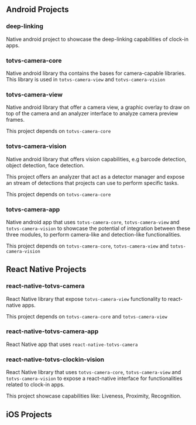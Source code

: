 
## Android Projects

### deep-linking

Native android project to showcase the deep-linking capabilities of clock-in apps.

### totvs-camera-core

Native android library tha contains the bases for camera-capable libraries. This library is used
in `totvs-camera-view` and `totvs-camera-vision`

### totvs-camera-view

Native android library that offer a camera view, a graphic overlay to draw on top of the camera
and an analyzer interface to analyze camera preview frames.

This project depends on `totvs-camera-core`

### totvs-camera-vision

Native android library that offers vision capabilities, e.g barcode detection, object detection,
face detection.

This project offers an analyzer that act as a detector manager and expose an stream of detections
that projects can use to perform specific tasks.

This project depends on `totvs-camera-core`

### totvs-camera-app

Native android app that uses `totvs-camera-core`, `totvs-camera-view` and `totvs-camera-vision`
to showcase the potential of integration between these three modules, to perform camera-like
and detection-like functionalities.

This project depends on `totvs-camera-core`, `totvs-camera-view` and `totvs-camera-vision`

## React Native Projects

### react-native-totvs-camera

React Native library that expose `totvs-camera-view` functionality to react-native apps.

This project depends on `totvs-camera-core` and `totvs-camera-view`

### react-native-totvs-camera-app

React Native app that uses `react-native-totvs-camera`

### react-native-totvs-clockin-vision

React Native library that uses `totvs-camera-core`, `totvs-camera-view` and `totvs-camera-vision`
to expose a react-native interface for functionalities related to clock-in apps.

This project showcase capabilities like: Liveness, Proximity, Recognition.

## iOS Projects